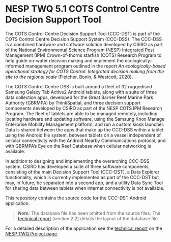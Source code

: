 # NESP TWQ 5.1 COTS Control Centre Decision Support Tool

The COTS Control Centre Decision Support Tool (CCC-DST) is part of the COTS Control Centre Decision Support System 
(CCC-DSS). The CCC-DSS is a combined hardware and software solution developed by CSIRO as part of the National
Environmental Science Program (NESP) Integrated Pest Management (IPM) Crown-of-thorns starfish (COTS) Research Program
to help guide on-water decision making and implement the ecologically-informed management program outlined in the 
report *An ecologically-based operational strategy for COTS Control: Integrated decision making from the site to the 
regional scale* (Fletcher, Bonin, & Westcott, 2020). 

The COTS Control Centre DSS is built around a fleet of 32 ruggedised Samsung Galaxy Tab Active2 Android tablets, along
with a suite of three data collection apps, developed for the Great Barrier Reef Marine Park Authority (GBRMPA) by
ThinkSpatial, and three decision support components developed by CSIRO as part of the NESP COTS IPM Research Program.
The fleet of tablets are able to be managed remotely, including locating hardware and updating software, using the
Samsung Knox Manage Enterprise Mobility Management platform, and run a custom kiosk launcher. Data is shared between the
apps that make up the CCC-DSS within a tablet using the Android file system, between tablets on a vessel independent of
cellular connectivity with the Android Nearby Communications protocol, and with GBRMPA’s Eye on the Reef Database when
cellular networking is available. 

In addition to designing and implementing the overarching CCC-DSS system, CSIRO has developed a suite of three software 
components, consisting of the main Decision Support Tool (CCC-DST), a Data Explorer functionality, which is currently 
implemented as part of the CCC-DST but may, in future, be separated into a second app, and a utility Data Sync Tool for 
sharing data between tablets when internet connectivity is not available. 

This repository contains the source code for the CCC-DST Android application.

>***Note:*** The database file has been omitted from the source files. The [technical report](https://bit.ly/319lvEy)
> (section 2.2) details the layout of the database file.

For a detailed description of the application see the [technical report](https://bit.ly/319lvEy) on the 
[NESP TWQ Project page](https://nesptropical.edu.au/index.php/round-5-projects/project-5-1/).
